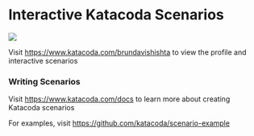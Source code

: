 # Interactive Katacoda Scenarios

[![](http://shields.katacoda.com/katacoda/brundavishishta/count.svg)](https://www.katacoda.com/brundavishishta "Get your profile on Katacoda.com")

Visit https://www.katacoda.com/brundavishishta to view the profile and interactive scenarios

### Writing Scenarios
Visit https://www.katacoda.com/docs to learn more about creating Katacoda scenarios

For examples, visit https://github.com/katacoda/scenario-example
